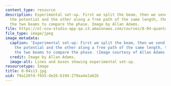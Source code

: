 ```yaml
---
content_type: resource
description: Experimental set-up. First we split the beam, then we send one beam through
  the potential and the other along a free path of the same length, then we interfere
  the two beams to compare the phase. Image by Allan Adams.
file: https://ol-ocw-studio-app-qa.s3.amazonaws.com/courses/8-04-quantum-physics-i-spring-2013/f9a126fdf655de26b194279aa4e2a62b_8-04s13.jpg
file_type: image/jpeg
image_metadata:
  caption: 'Experimental set-up: First we split the beam, then we send one beam through
    the potential and the other along a free path of the same length, then we interfere
    the two beams to compare the phase. (Image courtesy of Allan Adams.)'
  credit: Image by Allan Adams.
  image-alt: Lines and boxes showing experimental set-up.
resourcetype: Image
title: 8-04s13.jpg
uid: f9a126fd-f655-de26-b194-279aa4e2a62b
---
```

